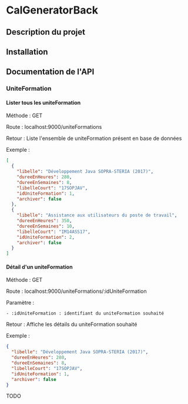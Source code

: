 # CalGeneratorBack


## Description du projet

## Installation

## Documentation de l'API

### UniteFormation

#### Lister tous les uniteFormation

Méthode : GET

Route : localhost:9000/uniteFormations

Retour : Liste l'ensemble de uniteFormation présent en base de données

Exemple :

```json
[
  {
    "libelle": "Développement Java SOPRA-STERIA (2017)",
    "dureeEnHeures": 280,
    "dureeEnSemaines": 8,
    "libelleCourt": "17SOPJAV",
    "idUniteFormation": 1,
    "archiver": false
  },
  {
    "libelle": "Assistance aux utilisateurs du poste de travail",
    "dureeEnHeures": 350,
    "dureeEnSemaines": 10,
    "libelleCourt": "IM14ASS17",
    "idUniteFormation": 2,
    "archiver": false
  }
]
```

#### Détail d'un uniteFormation

Méthode : GET

Route : localhost:9000/uniteFormations/:idUniteFormation

Paramètre :

    - :idUniteFormation : identifiant du uniteFormation souhaité
    
Retour : Affiche les détails du uniteFormation souhaité

Exemple :

```json
{
  "libelle": "Développement Java SOPRA-STERIA (2017)",
  "dureeEnHeures": 280,
  "dureeEnSemaines": 8,
  "libelleCourt": "17SOPJAV",
  "idUniteFormation": 1,
  "archiver": false
}
```

TODO